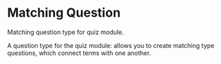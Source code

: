 Matching Question
====================
Matching question type for quiz module.

A question type for the quiz module: allows you to
create matching type questions, which connect terms
with one another.
